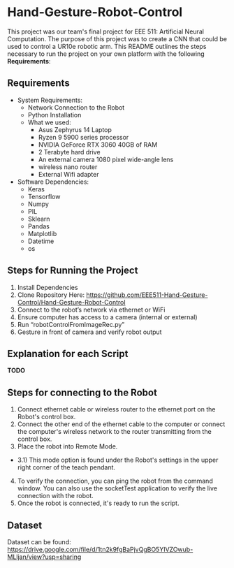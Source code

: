 # Hand-Gesture-Robot-Control

This project was our team's final project for EEE 511: Artificial Neural Computation. The purpose of this project was to create a CNN that could be used to control a UR10e robotic arm. This README outlines the steps necessary to run the project on your own platform with the following **Requirements**:

## Requirements
- System Requirements:
    - Network Connection to the Robot
    - Python Installation
    - What we used:
        - Asus Zephyrus 14 Laptop
        - Ryzen 9 5900 series processor
        - NVIDIA GeForce RTX 3060 40GB of RAM
        - 2 Terabyte hard drive
        - An external camera 1080 pixel wide-angle lens 
        - wireless nano router 
        - External Wifi adapter
- Software Dependencies:
    - Keras
    - Tensorflow
    - Numpy
    - PIL
    - Sklearn
    - Pandas
    - Matplotlib
    - Datetime
    - os

## Steps for Running the Project 
1. Install Dependencies
2. Clone Repository Here: https://github.com/EEE511-Hand-Gesture-Control/Hand-Gesture-Robot-Control
3. Connect to the robot’s network via ethernet or WiFi
4. Ensure computer has access to a camera (internal or external)
5. Run “robotControlFromImageRec.py”
6. Gesture in front of camera and verify robot output


## Explanation for each Script

**TODO**

## Steps for connecting to the Robot
1. Connect ethernet cable or wireless router to the ethernet port on the Robot's control box.
2. Connect the other end of the ethernet cable to the computer or connect the computer's wireless network to the router transmitting from the control box.
3. Place the robot into Remote Mode. 
- 3.1) This mode option is found under the Robot's settings in the upper right corner of the teach pendant.
4. To verify the connection, you can ping the robot from the command window. You can also use the socketTest application to verify the live connection with the robot. 
5. Once the robot is connected, it's ready to run the script.

## Dataset
Dataset can be found: https://drive.google.com/file/d/1tn2k9fgBaPjvQgBO5YIVZOwub-MLljan/view?usp=sharing
